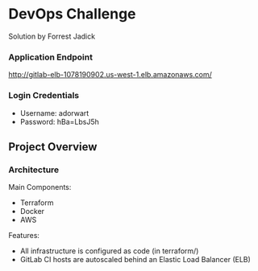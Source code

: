 # DevOps Challenge
Solution by Forrest Jadick

### Application Endpoint
http://gitlab-elb-1078190902.us-west-1.elb.amazonaws.com/

### Login Credentials
- Username: adorwart
- Password: hBa=LbsJ5h

## Project Overview

### Architecture

Main Components:
- Terraform
- Docker
- AWS

Features:
- All infrastructure is configured as code (in terraform/)
- GitLab CI hosts are autoscaled behind an Elastic Load Balancer (ELB)
